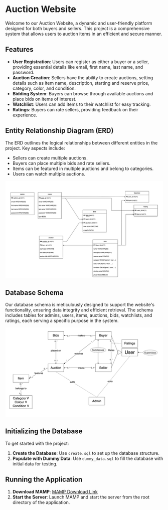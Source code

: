 # Auction Website

Welcome to our Auction Website, a dynamic and user-friendly platform designed for both buyers and sellers. This project is a comprehensive system that allows users to auction items in an efficient and secure manner.

## Features

- **User Registration**: Users can register as either a buyer or a seller, providing essential details like email, first name, last name, and password.
- **Auction Creation**: Sellers have the ability to create auctions, setting details such as item name, description, starting and reserve price, category, color, and condition.
- **Bidding System**: Buyers can browse through available auctions and place bids on items of interest.
- **Watchlist**: Users can add items to their watchlist for easy tracking.
- **Ratings**: Buyers can rate sellers, providing feedback on their experience.

## Entity Relationship Diagram (ERD)

The ERD outlines the logical relationships between different entities in the project. Key aspects include:

- Sellers can create multiple auctions.
- Buyers can place multiple bids and rate sellers.
- Items can be featured in multiple auctions and belong to categories.
- Users can watch multiple auctions.

![Entity Relationship Diagram](ERD.png)

## Database Schema

Our database schema is meticulously designed to support the website's functionality, ensuring data integrity and efficient retrieval. The schema includes tables for admins, users, items, auctions, bids, watchlists, and ratings, each serving a specific purpose in the system.

![Database Schema](database.png)

## Initializing the Database

To get started with the project:

1. **Create the Database**: Use `create.sql` to set up the database structure.
2. **Populate with Dummy Data**: Use `dummy_data.sql` to fill the database with initial data for testing.

## Running the Application

1. **Download MAMP**: [MAMP Download Link](https://www.mamp.info/en/downloads/)
2. **Start the Server**: Launch MAMP and start the server from the root directory of the application.

